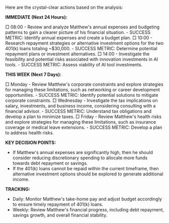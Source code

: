 Here are the crystal-clear actions based on the analysis:

**IMMEDIATE (Next 24 Hours):**

□ 08:00 - Review and analyze Matthew's annual expenses and budgeting patterns to gain a clearer picture of his financial situation. - SUCCESS METRIC: Identify annual expenses and create a budget plan.
□ 10:00 - Research repayment strategies or alternative investment options for the two 401(k) loans totaling ~$30,000. - SUCCESS METRIC: Determine potential repayment plans or investment alternatives.
□ 14:00 - Investigate the feasibility and potential risks associated with innovation investments in AI tools. - SUCCESS METRIC: Assess viability of AI tool investments.

**THIS WEEK (Next 7 Days):**

□ Monday - Review Matthew's corporate constraints and explore strategies for managing these limitations, such as networking or career development opportunities. - SUCCESS METRIC: Identify potential solutions to mitigate corporate constraints.
□ Wednesday - Investigate the tax implications on salary, investments, and business income, considering consulting with a financial advisor. - SUCCESS METRIC: Understand tax obligations and develop a plan to minimize taxes.
□ Friday - Review Matthew's health risks and explore strategies for managing these limitations, such as insurance coverage or medical leave extensions. - SUCCESS METRIC: Develop a plan to address health risks.

**KEY DECISION POINTS:**

* If Matthew's annual expenses are significantly high, then he should consider reducing discretionary spending to allocate more funds towards debt repayment or savings.
* If the 401(k) loans cannot be repaid within the current timeframe, then alternative investment options should be explored to generate additional income.

**TRACKING:**

* Daily: Monitor Matthew's take-home pay and adjust budget accordingly to ensure timely repayment of 401(k) loans.
* Weekly: Review Matthew's financial progress, including debt repayment, savings growth, and overall financial stability.
